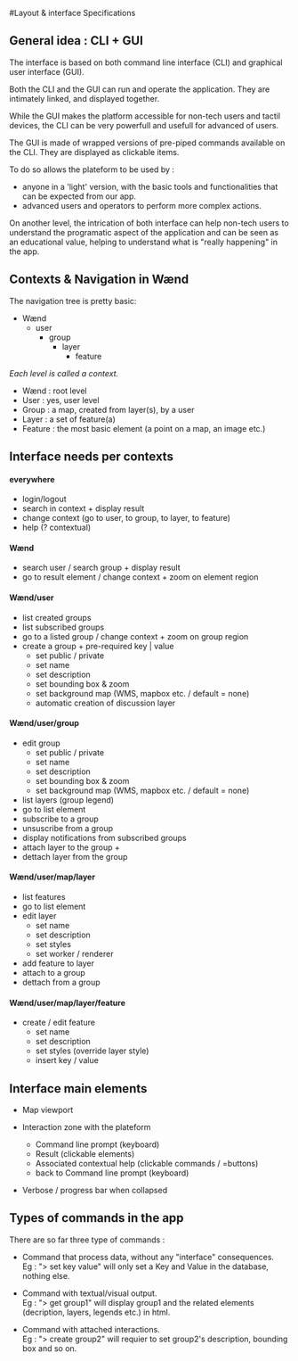 #Layout & interface Specifications

## General idea : CLI + GUI

The interface is based on both command line interface (CLI) and graphical user interface (GUI).

Both the CLI and the GUI can run and operate the application. They are intimately linked, and displayed together. 

While the GUI makes the platform accessible for non-tech users and tactil devices, the CLI can be very powerfull and usefull for advanced of users. 

The GUI is made of wrapped versions of pre-piped commands available on the CLI. They are displayed as clickable items. 

To do so allows the plateform to be used by : 

* anyone in a 'light' version, with the basic tools and functionalities that can be expected from our app. 
* advanced users and operators to perform more complex actions. 

On another level, the intrication of both interface can help non-tech users to understand the programatic aspect of the application and can be seen as an educational value, helping to understand what is "really happening" in the app.

## Contexts & Navigation in Wænd

The navigation tree is pretty basic: 

- Wænd
	- user
		- group
			- layer
				- feature

*Each level is called a context.*

- Wænd : root level
- User : yes, user level
- Group : a map, created from layer(s), by a user
- Layer : a set of feature(a)
- Feature : the most basic element (a point on a map, an image etc.)


## Interface needs per contexts

#### everywhere
- login/logout
- search in context + display result
- change context (go to user, to group, to layer, to feature)
- help (? contextual)

#### Wænd

- search user / search group + display result
- go to result element / change context + zoom on element region


#### Wænd/user

- list created groups 
- list subscribed groups
- go to a listed group / change context + zoom on group region 
- create a group + pre-required key | value
	- set public / private
	- set name
	- set description
	- set bounding box & zoom
	- set background map (WMS, mapbox etc. / default = none)
	- automatic creation of discussion layer


#### Wænd/user/group

- edit group 
	- set public / private
	- set name
	- set description
	- set bounding box & zoom
	- set background map (WMS, mapbox etc. / default = none)
- list layers (group legend)
- go to list element
- subscribe to a group	
- unsuscribe from a group
- display notifications from subscribed groups
- attach layer to the group + 
- dettach layer from the group

#### Wænd/user/map/layer

- list features
- go to list element
- edit layer
	- set name
	- set description
	- set styles
	- set worker / renderer
- add feature to layer
- attach to a group
- dettach from a group


#### Wænd/user/map/layer/feature

- create / edit feature
	- set name
	- set description
	- set styles (override layer style)
	- insert key / value


## Interface main elements

- Map viewport  
- Interaction zone with the plateform
	- Command line prompt (keyboard)
	- Result (clickable elements)
	- Associated contextual help (clickable commands / =buttons)
	- back to Command line prompt (keyboard)

- Verbose / progress bar when collapsed


## Types of commands in the app

There are so far three type of commands : 

- Command that process data, without any "interface" consequences.  
Eg : "> set key value" will only set a Key and Value in the database, nothing else.

- Command with textual/visual output.  
Eg : "> get group1" will display group1 and the related elements (decription, layers, legends etc.) in html.

- Command with attached interactions.  
Eg : "> create group2" will requier to set group2's description, bounding box and so on.
